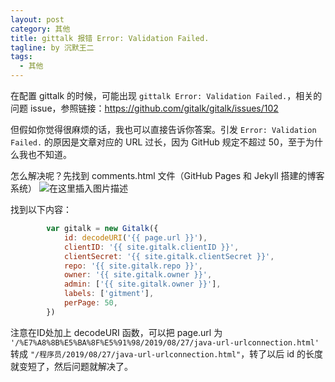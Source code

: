 ```yaml
---
layout: post
category: 其他
title: gittalk 报错 Error: Validation Failed.
tagline: by 沉默王二
tags: 
  - 其他
---
```


在配置 gittalk 的时候，可能出现 `gittalk Error: Validation Failed.`，相关的问题 issue，参照链接：https://github.com/gitalk/gitalk/issues/102

<!--more-->
但假如你觉得很麻烦的话，我也可以直接告诉你答案。引发 `Error: Validation Failed.` 的原因是文章对应的 URL 过长，因为 GitHub 规定不超过 50，至于为什么我也不知道。

怎么解决呢？先找到 comments.html 文件（GitHub Pages 和 Jekyll 搭建的博客系统）
![在这里插入图片描述](https://img-blog.csdnimg.cn/20190829113433116.png)

找到以下内容：

```js
        var gitalk = new Gitalk({
            id: decodeURI('{{ page.url }}'),
            clientID: '{{ site.gitalk.clientID }}',
            clientSecret: '{{ site.gitalk.clientSecret }}',
            repo: '{{ site.gitalk.repo }}',
            owner: '{{ site.gitalk.owner }}',
            admin: ['{{ site.gitalk.owner }}'],
            labels: ['gitment'],
            perPage: 50,
        })
```
注意在ID处加上 decodeURI 函数，可以把 page.url 为 `'/%E7%A8%8B%E5%BA%8F%E5%91%98/2019/08/27/java-url-urlconnection.html'` 转成 `"/程序员/2019/08/27/java-url-urlconnection.html"`，转了以后 id 的长度就变短了，然后问题就解决了。
